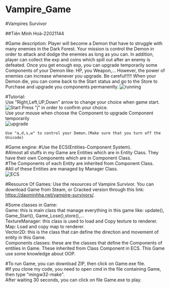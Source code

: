 # Vampire_Game

#Vampires Survivor

##Tiên Minh Hoà-22021144

#Game description:
    Player will become a Demon that have to struggle with many enemies in the Dark Forest. Your mission is control the Demon in order to attack and dodge the enemies as long as you can. In addition, player can collect the exp and coins which spill out after an enemy is defeated. Once you get enough exp, you can upgrade temporarily some Components  of your Demon like: HP, you Weapon,... However, the power of enemies can increase whenever you upgrade. Be careful!!!!!
    When your Demon die, you can come back to the Start status and go to the Store to Purchase and upgrade you components permanently.
![running](https://github.com/chienthancoder/Vampire_Game/assets/114821401/df3c9a5b-24b1-431b-a069-1d4fc0da577b)

#Tutorial:  
    Use "Right,Left,UP,Down" arrow to change your choice when game start.      
    ![Start](https://github.com/chienthancoder/Vampire_Game/assets/114821401/1c109980-e6b0-4eb6-aba8-280a954f920b)
    Press "j" in order to confirm your choice.  
    Use your mouse when choose the Component to upgrade Component temporarily  
    ![upgrade](https://github.com/chienthancoder/Vampire_Game/assets/114821401/ecae5e29-cc1e-4c06-89cf-25001eac475c)
    
    Use "a,d,s,w" to control your Demon.(Make sure that you turn off the Unicode) 
#Game engine:
    #Use the ECS(Entities-Component System).  
    #Almost all stuffs in my Game are Entities which are in Entity Class. They have their own Components which are in Component Class.  
    #The Components of each Entity are inherited from Component Class.  
    #All of these Entities are managed by Manager Class.  
    ![ECS](https://github.com/chienthancoder/Vampire_Game/assets/114821401/7b54731c-2d59-4e86-b6f2-ae5e75451e91)

#Resource Of Games:
    Use the resources of Vampire Survivor. You can download Game from Steam, or Cracked version through this link:
    https://daominhha.net/vampire-survivors/.

#Some classes in Game:  
Game: this is main class that manage everything in this game like: update(), Game_Start(), Game_Lose(),store(),...  
  TextureManager: this class is used to load and Copy texture to renderer.  
  Map: Load and copy map to renderer.  
  Vector2D: this is the class that can define the direction and movement of entity in this Game.  
  Components classes: these are the classes that define the Components of entities in Game. These inherited from Class Component in ECS. This Game use some knowledge about OOP.  
  
 #To run Game, you can download ZIP, then click on Game.exe file.  
 #If you clone my code, you need to open cmd in the file containing Game, then type "mingw32-make".  
 After waiting 30 seconds, you can click on file Game.exe to play.


